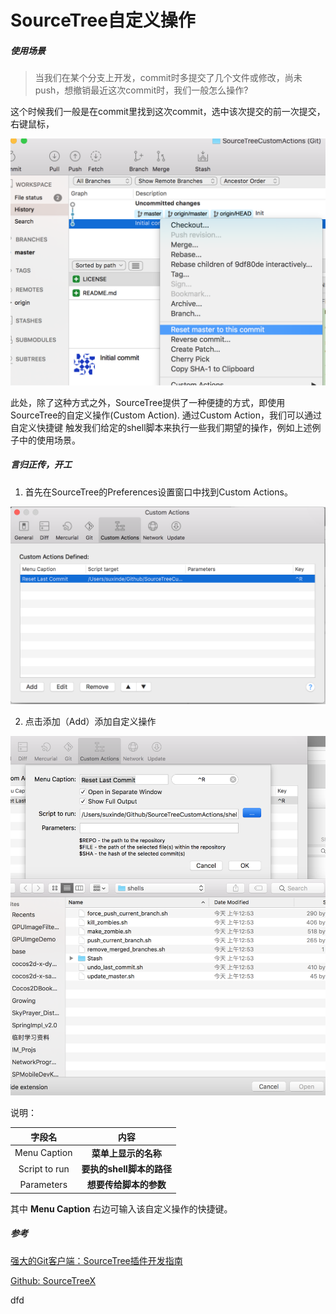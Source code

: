 # SourceTree自定义操作

##### 使用场景
> 当我们在某个分支上开发，commit时多提交了几个文件或修改，尚未push，想撤销最近这次commit时，我们一般怎么操作?

这个时候我们一般是在commit里找到这次commit，选中该次提交的前一次提交，右键鼠标，

![重置分支上最近一次commit](./Resources/reset_last_commit_pic.png)



此处，除了这种方式之外，SourceTree提供了一种便捷的方式，即使用SourceTree的自定义操作(Custom Action). 通过Custom Action，我们可以通过 自定义快捷键 触发我们给定的shell脚本来执行一些我们期望的操作，例如上述例子中的使用场景。

##### 言归正传，开工

1) 首先在SourceTree的Preferences设置窗口中找到Custom Actions。
 
![自定义操作窗口](./Resources/Custom_Actions.png)


2) 点击添加（Add）添加自定义操作

![自定义操作设置](./Resources/Specific_shell.png) 

说明：

| 字段名 |  内容  |
|:-----:|:-----:|
| Menu Caption | **菜单上显示的名称**  |
| Script to run| **要执的shell脚本的路径** |
| Parameters   | **想要传给脚本的参数** |

其中 **Menu Caption** 右边可输入该自定义操作的快捷键。

##### 参考

[强大的Git客户端：SourceTree插件开发指南](http://blog.csdn.net/longlongago2000/article/details/51541495)

[Github: SourceTreeX](https://github.com/yzhong52/SourceTreeX)


dfd
